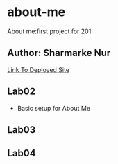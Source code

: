 # about-me
About me:first project for 201
## Author: Sharmarke Nur

[Link To Deployed Site](https://snur206.github.io/about-me/)

## Lab02
- Basic setup for About Me

## Lab03

## Lab04
